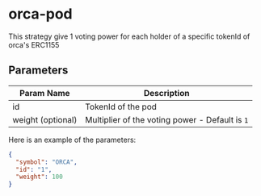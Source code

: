 # orca-pod

This strategy give 1 voting power for each holder of a specific tokenId of orca's ERC1155

## Parameters

| Param Name      | Description |
| ----------- | ----------- |
| id      | TokenId of the pod   |
| weight (optional)   | Multiplier of the voting power - Default is `1`  |

Here is an example of the parameters:

```json
{
  "symbol": "ORCA",
  "id": "1",
  "weight": 100
}
```

